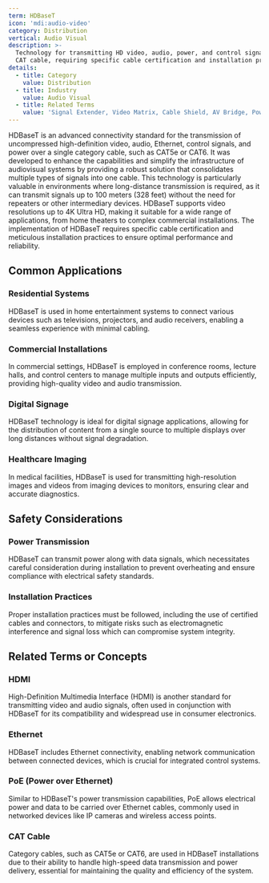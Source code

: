 ```yaml
---
term: HDBaseT
icon: 'mdi:audio-video'
category: Distribution
vertical: Audio Visual
description: >-
  Technology for transmitting HD video, audio, power, and control signals over
  CAT cable, requiring specific cable certification and installation practices.
details:
  - title: Category
    value: Distribution
  - title: Industry
    value: Audio Visual
  - title: Related Terms
    value: 'Signal Extender, Video Matrix, Cable Shield, AV Bridge, Power Conditioner'
---
```

HDBaseT is an advanced connectivity standard for the transmission of uncompressed high-definition video, audio, Ethernet, control signals, and power over a single category cable, such as CAT5e or CAT6. It was developed to enhance the capabilities and simplify the infrastructure of audiovisual systems by providing a robust solution that consolidates multiple types of signals into one cable. This technology is particularly valuable in environments where long-distance transmission is required, as it can transmit signals up to 100 meters (328 feet) without the need for repeaters or other intermediary devices. HDBaseT supports video resolutions up to 4K Ultra HD, making it suitable for a wide range of applications, from home theaters to complex commercial installations. The implementation of HDBaseT requires specific cable certification and meticulous installation practices to ensure optimal performance and reliability. 

## Common Applications

### Residential Systems
HDBaseT is used in home entertainment systems to connect various devices such as televisions, projectors, and audio receivers, enabling a seamless experience with minimal cabling.

### Commercial Installations
In commercial settings, HDBaseT is employed in conference rooms, lecture halls, and control centers to manage multiple inputs and outputs efficiently, providing high-quality video and audio transmission.

### Digital Signage
HDBaseT technology is ideal for digital signage applications, allowing for the distribution of content from a single source to multiple displays over long distances without signal degradation.

### Healthcare Imaging
In medical facilities, HDBaseT is used for transmitting high-resolution images and videos from imaging devices to monitors, ensuring clear and accurate diagnostics.

## Safety Considerations

### Power Transmission
HDBaseT can transmit power along with data signals, which necessitates careful consideration during installation to prevent overheating and ensure compliance with electrical safety standards.

### Installation Practices
Proper installation practices must be followed, including the use of certified cables and connectors, to mitigate risks such as electromagnetic interference and signal loss which can compromise system integrity.

## Related Terms or Concepts

### HDMI
High-Definition Multimedia Interface (HDMI) is another standard for transmitting video and audio signals, often used in conjunction with HDBaseT for its compatibility and widespread use in consumer electronics.

### Ethernet
HDBaseT includes Ethernet connectivity, enabling network communication between connected devices, which is crucial for integrated control systems.

### PoE (Power over Ethernet)
Similar to HDBaseT's power transmission capabilities, PoE allows electrical power and data to be carried over Ethernet cables, commonly used in networked devices like IP cameras and wireless access points.

### CAT Cable
Category cables, such as CAT5e or CAT6, are used in HDBaseT installations due to their ability to handle high-speed data transmission and power delivery, essential for maintaining the quality and efficiency of the system.
